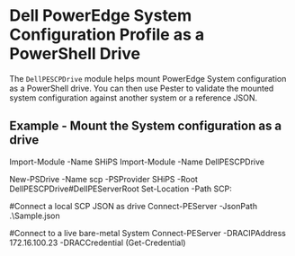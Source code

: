 # Dell PowerEdge System Configuration Profile as a PowerShell Drive
The `DellPESCPDrive` module helps mount PowerEdge System configuration as a PowerShell drive. You can then use Pester to validate the mounted system configuration against another system or a reference JSON.

## Example - Mount the System configuration as a drive
Import-Module -Name SHiPS
Import-Module -Name DellPESCPDrive

New-PSDrive -Name scp -PSProvider SHiPS -Root DellPESCPDrive#DellPEServerRoot
Set-Location -Path SCP:

#Connect a local SCP JSON as drive
Connect-PEServer -JsonPath .\Sample.json

#Connect to a live bare-metal System
Connect-PEServer -DRACIPAddress 172.16.100.23 -DRACCredential (Get-Credential)



